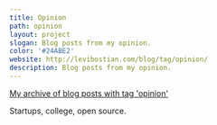 ```yaml
---
title: Opinion
path: opinion
layout: project
slogan: Blog posts from my opinion.
color: '#24ABE2'
website: http://levibostian.com/blog/tag/opinion/
description: Blog posts from my opinion.
---
```

[My archive of blog posts with tag 'opinion'](http://levibostian.com/blog/tag/opinion/)

Startups, college, open source.
